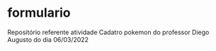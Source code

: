 # formulario
Repositório referente atividade Cadatro pokemon do professor Diego Augusto do dia 06/03/2022
